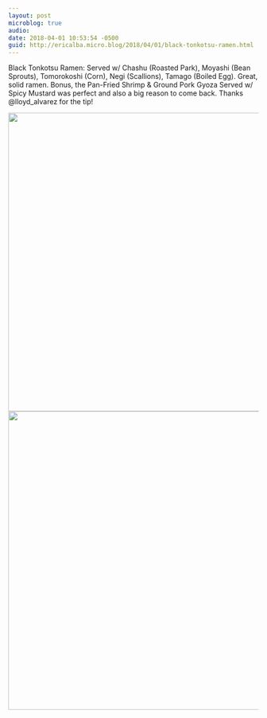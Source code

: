 ```yaml
---
layout: post
microblog: true
audio: 
date: 2018-04-01 10:53:54 -0500
guid: http://ericalba.micro.blog/2018/04/01/black-tonkotsu-ramen.html
---
```

Black Tonkotsu Ramen:  Served w/ Chashu (Roasted Park), Moyashi (Bean Sprouts), Tomorokoshi (Corn), Negi (Scallions), Tamago (Boiled Egg). Great, solid ramen. Bonus, the Pan-Fried Shrimp & Ground Pork Gyoza Served w/ Spicy Mustard was perfect and also a big reason to come back. 
Thanks @lloyd_alvarez for the tip!

<img src="http://micro.ericalba.com/uploads/2018/3d9f6b2763.jpg" width="600" height="600" /><img src="http://micro.ericalba.com/uploads/2018/4b989be615.jpg" width="600" height="600" />
